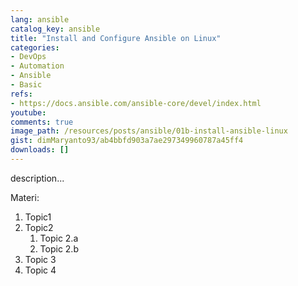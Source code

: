 ```yaml
---
lang: ansible
catalog_key: ansible
title: "Install and Configure Ansible on Linux"
categories:
- DevOps
- Automation
- Ansible
- Basic
refs: 
- https://docs.ansible.com/ansible-core/devel/index.html
youtube: 
comments: true
image_path: /resources/posts/ansible/01b-install-ansible-linux
gist: dimMaryanto93/ab4bbfd903a7ae297349960787a45ff4
downloads: []
---
```



description...

<!--more-->

Materi: 

1. Topic1
2. Topic2
    1. Topic 2.a
    2. Topic 2.b
3. Topic 3
4. Topic 4